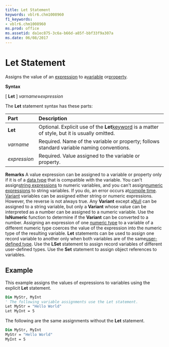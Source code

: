 ```yaml
---
title: Let Statement
keywords: vblr6.chm1008960
f1_keywords:
- vblr6.chm1008960
ms.prod: office
ms.assetid: da1ec875-3c6a-b66d-a85f-bbf33f9a307a
ms.date: 06/08/2017
---
```



# Let Statement

Assigns the value of an [expression](../../Glossary/vbe-glossary.md) to a[variable](../../Glossary/vbe-glossary.md) or[property](../../Glossary/vbe-glossary.md).

 **Syntax**

[ **Let** ] _varname_**=**_expression_

The  **Let** statement syntax has these parts:


|**Part**|**Description**|
|:-----|:-----|
|**Let**|Optional. Explicit use of the  **Let**[keyword](../../Glossary/vbe-glossary.md) is a matter of style, but it is usually omitted.|
| _varname_|Required. Name of the variable or property; follows standard variable naming conventions.|
| _expression_|Required. Value assigned to the variable or property.|

 **Remarks**
A value expression can be assigned to a variable or property only if it is of a [data type](../../Glossary/vbe-glossary.md) that is compatible with the variable. You can't assign[string expressions](../../Glossary/vbe-glossary.md) to numeric variables, and you can't assign[numeric expressions](../../Glossary/vbe-glossary.md) to string variables. If you do, an error occurs at[compile time](../../Glossary/vbe-glossary.md).
[Variant](../../Glossary/vbe-glossary.md) variables can be assigned either string or numeric expressions. However, the reverse is not always true. Any **Variant** except a[Null](../../Glossary/vbe-glossary.md) can be assigned to a string variable, but only a **Variant** whose value can be interpreted as a number can be assigned to a numeric variable. Use the **IsNumeric** function to determine if the **Variant** can be converted to a number.
Assigning an expression of one [numeric type](../../Glossary/vbe-glossary.md) to a variable of a different numeric type coerces the value of the expression into the numeric type of the resulting variable.
 **Let** statements can be used to assign one record variable to another only when both variables are of the same[user-defined type](../../Glossary/vbe-glossary.md). Use the  **LSet** statement to assign record variables of different user-defined types. Use the **Set** statement to assign object references to variables.

## Example

This example assigns the values of expressions to variables using the explicit  **Let** statement.


```vb
Dim MyStr, MyInt 
' The following variable assignments use the Let statement. 
Let MyStr = "Hello World" 
Let MyInt = 5 

```

The following are the same assignments without the  **Let** statement.




```vb
Dim MyStr, MyInt 
MyStr = "Hello World" 
MyInt = 5 

```


